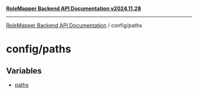 [**RoleMapper Backend API Documentation v2024.11.28**](../../README.md)

***

[RoleMapper Backend API Documentation](../../modules.md) / config/paths

# config/paths

## Variables

- [paths](variables/paths.md)
